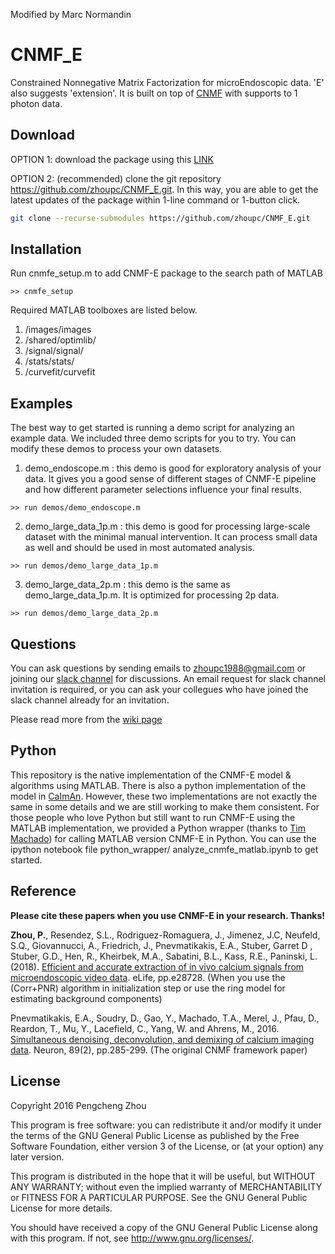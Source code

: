 Modified by Marc Normandin

# CNMF_E
Constrained Nonnegative Matrix Factorization for microEndoscopic data. 'E' also suggests 'extension'. It is built on top of [CNMF](https://github.com/epnev/ca_source_extraction) with supports to 1 photon data. 

## Download
OPTION 1: download the package using this [LINK](https://github.com/zhoupc/CNMF_E/archive/master.zip)

OPTION 2: (recommended) clone the git repository <https://github.com/zhoupc/CNMF_E.git>. In this way, you are able to get the latest updates of the package within 1-line command or 1-button click. 
```bash 
git clone --recurse-submodules https://github.com/zhoupc/CNMF_E.git 
```
## Installation
Run cnmfe_setup.m to add CNMF-E package to the search path of MATLAB

`>> cnmfe_setup`

<!-- CNMF-E requires [CVX](http://cvxr.com/cvx/) to denoise the extracted calcium traces. CNMF-E will automatically downloaded it and add it to the searching path.  -->

Required MATLAB toolboxes are listed below. 

1. /images/images
2. /shared/optimlib/
3. /signal/signal/
4. /stats/stats/
5. /curvefit/curvefit

## Examples
The best way to get started is running a demo script for analyzing an example data. We included three demo scripts for you to try. You can modify these demos to process your own datasets. 

1. demo_endoscope.m : this demo is good for exploratory analysis of your data. It gives you a good sense of different stages of CNMF-E pipeline and how different parameter selections influence your final results. 

  `>> run demos/demo_endoscope.m ` 

2. demo_large_data_1p.m : this demo is good for processing large-scale dataset with the minimal manual intervention. It can process small data as well and should be used in most automated analysis. 

  `>> run demos/demo_large_data_1p.m`

3. demo_large_data_2p.m : this demo is the same as demo_large_data_1p.m. It is optimized for processing 2p data. 

  `>> run demos/demo_large_data_2p.m`

## Questions
You can ask questions by sending emails to zhoupc1988@gmail.com or joining our [slack channel](https://beat-ica.slack.com) for discussions. An email request for slack channel invitation is required,  or you can ask your collegues who have joined the slack channel already for an invitation. 

Please read more from the [wiki page](https://github.com/zhoupc/CNMF_E/wiki) 

## Python 

This repository is the native implementation of the CNMF-E model & algorithms using MATLAB. There is also a python implementation of the model in [CaImAn](https://github.com/flatironinstitute/CaImAn). However, these two implementations are not exactly the same in some details and we are still working to make them consistent. For those people who love Python but still want to run CNMF-E using the MATLAB implementation, we provided a Python wrapper (thanks to [Tim Machado](https://github.com/tamachado)) for calling MATLAB version CNMF-E in Python.  You can use the ipython notebook file python_wrapper/ analyze_cnmfe_matlab.ipynb to get started. 



## Reference
**Please cite these papers when you use CNMF-E in your research. Thanks!**

**Zhou, P.**, Resendez, S.L., Rodriguez-Romaguera, J., Jimenez, J.C, Neufeld, S.Q., Giovannucci, A., Friedrich, J., Pnevmatikakis, E.A., Stuber, Garret D ,  Stuber, G.D., Hen, R., Kheirbek, M.A., Sabatini, B.L., Kass, R.E., Paninski, L. (2018). [Efficient and accurate extraction of in vivo calcium signals from microendoscopic video data](https://elifesciences.org/articles/28728). eLife,  pp.e28728.  (When you use the (Corr+PNR) algorithm in initialization step or use the ring model for estimating background components)

Pnevmatikakis, E.A., Soudry, D., Gao, Y., Machado, T.A., Merel, J., Pfau, D., Reardon, T., Mu, Y., Lacefield, C., Yang, W. and Ahrens, M., 2016. [Simultaneous denoising, deconvolution, and demixing of calcium imaging data](http://www.sciencedirect.com/science/article/pii/S0896627315010843). Neuron, 89(2), pp.285-299. (The original CNMF framework paper) 



## License
Copyright 2016 Pengcheng Zhou

This program is free software: you can redistribute it and/or modify
it under the terms of the GNU General Public License as published by
the Free Software Foundation, either version 3 of the License, or
(at your option) any later version.

This program is distributed in the hope that it will be useful,
but WITHOUT ANY WARRANTY; without even the implied warranty of
MERCHANTABILITY or FITNESS FOR A PARTICULAR PURPOSE.  See the
GNU General Public License for more details.

You should have received a copy of the GNU General Public License
along with this program.  If not, see <http://www.gnu.org/licenses/>.
